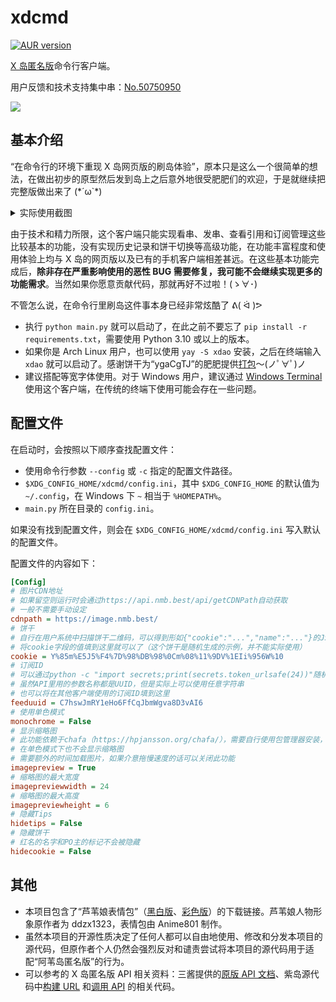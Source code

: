 # xdcmd

[![AUR version](https://img.shields.io/aur/version/xdao)](https://aur.archlinux.org/packages/xdao)

[X 岛匿名版](https://nmbxd.com/)命令行客户端。

用户反馈和技术支持集中串：[No.50750950](https://nmbxd.com/t/50750950)

![](https://user-images.githubusercontent.com/47057319/182030427-6c75ec92-f808-4cbc-8102-2c868db33093.png)

## 基本介绍

“在命令行的环境下重现 X 岛网页版的刷岛体验”，原本只是这么一个很简单的想法，在做出初步的原型然后发到岛上之后意外地很受肥肥们的欢迎，于是就继续把完整版做出来了 (\*´ω`\*)

<details>

<summary>实际使用截图</summary>

![](https://user-images.githubusercontent.com/47057319/182030800-f2d3fce9-5581-433c-8cb5-ed04acd2fe7b.png)

![](https://user-images.githubusercontent.com/47057319/182030803-62d1259f-f7af-4c68-a015-81711f41493d.png)

![](https://user-images.githubusercontent.com/47057319/182030805-cfb44b6d-09dc-48cf-af52-fe4de2abd6e3.png)

![](https://user-images.githubusercontent.com/47057319/182030806-dbe8943c-931b-4adf-8776-4628f63ad38e.png)

> 上图的效果为启用单色模式后，与 Windows Terminal 的[“怀旧式命令提示符”](https://docs.microsoft.com/zh-cn/windows/terminal/custom-terminal-gallery/retro-command-prompt)一起使用的效果。

</details>

由于技术和精力所限，这个客户端只能实现看串、发串、查看引用和订阅管理这些比较基本的功能，没有实现历史记录和饼干切换等高级功能，在功能丰富程度和使用体验上均与 X 岛的网页版以及已有的手机客户端相差甚远。在这些基本功能完成后，**除非存在严重影响使用的恶性 BUG 需要修复，我可能不会继续实现更多的功能需求**。当然如果你愿意贡献代码，那就再好不过啦！(ゝ∀･)

不管怎么说，在命令行里刷岛这件事本身已经非常炫酷了 ᕕ( ᐛ )ᕗ

* 执行 `python main.py` 就可以启动了，在此之前不要忘了 `pip install -r requirements.txt`，需要使用 Python 3.10 或以上的版本。
* 如果你是 Arch Linux 用户，也可以使用 `yay -S xdao` 安装，之后在终端输入 `xdao` 就可以启动了。感谢饼干为“ygaCgTJ”的肥肥提供[打包](https://aur.archlinux.org/packages/xdao)～(ノﾟ∀ﾟ)ノ
* 建议搭配等宽字体使用。对于 Windows 用户，建议通过 [Windows Terminal](https://apps.microsoft.com/store/detail/windows-terminal/9N0DX20HK701) 使用这个客户端，在传统的终端下使用可能会存在一些问题。

## 配置文件

在启动时，会按照以下顺序查找配置文件：

* 使用命令行参数 `--config` 或 `-c` 指定的配置文件路径。
* `$XDG_CONFIG_HOME/xdcmd/config.ini`，其中 `$XDG_CONFIG_HOME` 的默认值为 `~/.config`，在 Windows 下 `~` 相当于 `%HOMEPATH%`。
* `main.py` 所在目录的 `config.ini`。

如果没有找到配置文件，则会在 `$XDG_CONFIG_HOME/xdcmd/config.ini` 写入默认的配置文件。

配置文件的内容如下：

```ini
[Config]
# 图片CDN地址
# 如果留空则运行时会通过https://api.nmb.best/api/getCDNPath自动获取
# 一般不需要手动设定
cdnpath = https://image.nmb.best/
# 饼干
# 自行在用户系统中扫描饼干二维码，可以得到形如{"cookie":"...","name":"..."}的JSON数据
# 将cookie字段的值填到这里就可以了（这个饼干是随机生成的示例，并不能实际使用）
cookie = Y%85m%E5J5%F4%7D%98%DB%98%0Cm%08%11%9DV%1EIi%956W%10
# 订阅ID
# 可以通过python -c "import secrets;print(secrets.token_urlsafe(24))"随机生成一个
# 虽然API里用的参数名称都是UUID，但是实际上可以使用任意字符串
# 也可以将在其他客户端使用的订阅ID填到这里
feeduuid = C7hswJmRY1eHo6FfCqJbmWgva8D3vAI6
# 使用单色模式
monochrome = False
# 显示缩略图
# 此功能依赖于chafa（https://hpjansson.org/chafa/），需要自行使用包管理器安装，或下载可执行文件并放在PATH环境变量包含的路径下
# 在单色模式下也不会显示缩略图
# 需要额外的时间加载图片，如果介意拖慢速度的话可以关闭此功能
imagepreview = True
# 缩略图的最大宽度
imagepreviewwidth = 24
# 缩略图的最大高度
imagepreviewheight = 6
# 隐藏Tips
hidetips = False
# 隐藏饼干
# 红名的名字和PO主的标记不会被隐藏
hidecookie = False
```

## 其他

* 本项目包含了“芦苇娘表情包”（[黑白版](https://www.acfun.cn/a/ac10200508)、[彩色版](https://www.acfun.cn/a/ac15661021)）的下载链接。芦苇娘人物形象原作者为 ddzx1323，表情包由 Anime801 制作。
* 虽然本项目的开源性质决定了任何人都可以自由地使用、修改和分发本项目的源代码，但原作者个人仍然会强烈反对和谴责尝试将本项目的源代码用于适配“阿苇岛匿名版”的行为。
* 可以参考的 X 岛匿名版 API 相关资料：三酱提供的[原版 API 文档](https://www.zybuluo.com/ovear/note/151481)、紫岛源代码中[构建 URL](https://github.com/seven332/Nimingban/blob/master/app/src/main/java/com/hippo/nimingban/client/ac/ACUrl.java) 和[调用 API](https://github.com/seven332/Nimingban/blob/master/app/src/main/java/com/hippo/nimingban/client/ac/ACEngine.java) 的相关代码。